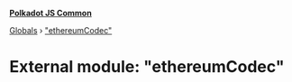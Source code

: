**[Polkadot JS Common](../README.md)**

[Globals](../globals.md) › ["ethereumCodec"](_ethereumcodec_.md)

# External module: "ethereumCodec"